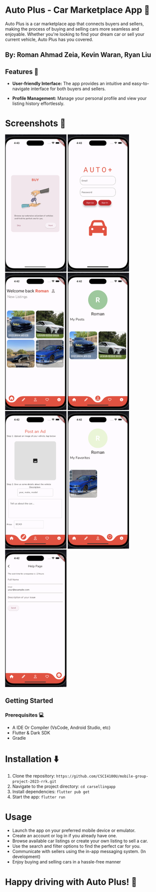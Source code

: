 # Auto Plus - Car Marketplace App 🚗

Auto Plus is a car marketplace app that connects buyers and sellers, making the process of buying and selling cars more seamless and enjoyable. Whether you're looking to find your dream car or sell your current vehicle, Auto Plus has you covered.

## By: Roman Ahmad Zeia, Kevin Waran, Ryan Liu

## Features 📱

- **User-friendly Interface:** The app provides an intuitive and easy-to-navigate interface for both buyers and sellers.

- **Profile Management:** Manage your personal profile and view your listing history effortlessly.

# Screenshots 📸
<img src="carsellingapp/screenshots/screenshot7.png" alt="image" width="200" height="auto">
<img src="carsellingapp/screenshots/screenshot6.png" alt="image" width="200" height="auto">
<img src="carsellingapp/screenshots/screenshot1.png" alt="image" width="200" height="auto">
<img src="carsellingapp/screenshots/screenshot2.png" alt="image" width="200" height="auto">
<img src="carsellingapp/screenshots/screenshot3.png" alt="image" width="200" height="auto">
<img src="carsellingapp/screenshots/screenshot4.png" alt="image" width="200" height="auto">
<img src="carsellingapp/screenshots/screenshot5.png" alt="image" width="200" height="auto">


## Getting Started

### Prerequisites 💻

- A IDE Or Compiler (VsCode, Android Studio, etc)
- Flutter & Dark SDK
- Gradle

# Installation ⬇️

1. Clone the repository: `https://github.com/CSCI4100U/mobile-group-project-2023-rrk.git`
2. Navigate to the project directory: `cd carsellingapp`
3. Install dependencies: `flutter pub get`
4. Start the app: `flutter run`

# Usage
- Launch the app on your preferred mobile device or emulator.
- Create an account or log in if you already have one.
- Browse available car listings or create your own listing to sell a car.
- Use the search and filter options to find the perfect car for you.
- Communicate with sellers using the in-app messaging system. (In development)
- Enjoy buying and selling cars in a hassle-free manner




# Happy driving with Auto Plus! 🚗
